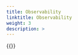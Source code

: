 ```yaml
---
title: Observability
linktitle: Observability
weight: 3
description: >
--- 
```

{{<include  file="content/docs/getting-started/upgrade/helm/module/observability.md" Var="powerstore" hideIds="2" >}}
